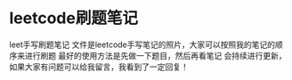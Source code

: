 # leetcode刷题笔记
leet手写刷题笔记
文件是leetcode手写笔记的照片，大家可以按照我的笔记的顺序来进行刷题
最好的使用方法是先做一下题目，然后再看笔记
会持续进行更新，如果大家有问题可以给我留言，我看到了一定回复！
